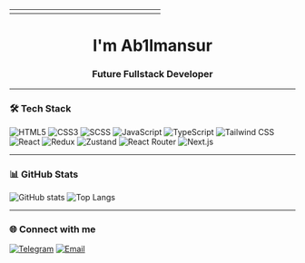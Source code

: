 <table>
  <tr>
    <td width="250" align="top">
      <img src=""/>
    </td>
  </tr>
</table>



<h1 align="center">I'm Ab1lmansur</h1>
<h3 align="center">Future Fullstack Developer</h3>

---

### 🛠 Tech Stack

![HTML5](https://img.shields.io/badge/HTML5-E34F26?style=for-the-badge&logo=html5&logoColor=white)
![CSS3](https://img.shields.io/badge/CSS3-1572B6?style=for-the-badge&logo=css3&logoColor=white)
![SCSS](https://img.shields.io/badge/SCSS-CC6699?style=for-the-badge&logo=sass&logoColor=white)
![JavaScript](https://img.shields.io/badge/JavaScript-F7DF1E?style=for-the-badge&logo=javascript&logoColor=black)
![TypeScript](https://img.shields.io/badge/TypeScript-3178C6?style=for-the-badge&logo=typescript&logoColor=white)
![Tailwind CSS](https://img.shields.io/badge/Tailwind_CSS-06B6D4?style=for-the-badge&logo=tailwindcss&logoColor=white)
![React](https://img.shields.io/badge/React-20232A?style=for-the-badge&logo=react&logoColor=61DAFB)
![Redux](https://img.shields.io/badge/Redux-764ABC?style=for-the-badge&logo=redux&logoColor=white)
![Zustand](https://img.shields.io/badge/Zustand-FF6F00?style=for-the-badge&logo=react&logoColor=white)
![React Router](https://img.shields.io/badge/React_Router-CA4245?style=for-the-badge&logo=react-router&logoColor=white)
![Next.js](https://img.shields.io/badge/Next.js-000000?style=for-the-badge&logo=next.js&logoColor=white)

---

### 📊 GitHub Stats
![GitHub stats](https://github-readme-stats.vercel.app/api?username=ab1lmns&show_icons=true&theme=radical)
![Top Langs](https://github-readme-stats.vercel.app/api/top-langs/?username=ab1lmns&layout=compact&theme=radical)

---

### 🌐 Connect with me
[![Telegram](https://img.shields.io/badge/Telegram-26A5E4?style=for-the-badge&logo=telegram&logoColor=white)](https://t.me/ab1lionn)
[![Email](https://img.shields.io/badge/Email-D14836?style=for-the-badge&logo=gmail&logoColor=white)](mailto:abilmansursatalganov78@gmail.com)
